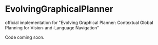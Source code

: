 # EvolvingGraphicalPlanner
official implementation for "Evolving Graphical Planner: Contextual Global Planning for Vision-and-Language Navigation"

Code coming soon.
